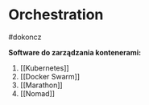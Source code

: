 # Orchestration
#dokoncz

**Software do zarządzania kontenerami:**
1. [[Kubernetes]]
2. [[Docker Swarm]]
3. [[Marathon]]
4. [[Nomad]]